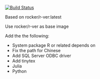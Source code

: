 [![Build Status](https://travis-ci.org/shizidushu/dockerfile.svg?branch=compact-r)](https://travis-ci.org/shizidushu/dockerfile)

Based on rocker/r-ver:latest

Use rocker/r-ver as base image

Add the the following:

- System package R or related depends on
- Fix the path for Chinese
- Add SQL Server ODBC driver
- Add tinytex
- Julia
- Python